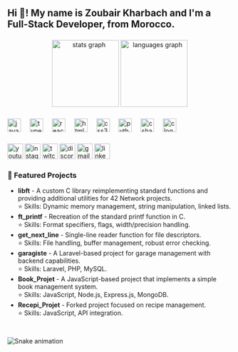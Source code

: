 <h2 align="left">Hi 👋! My name is Zoubair Kharbach and I'm a Full-Stack Developer, from Morocco.</h2>

###

<div align="center">
  <img src="https://github-readme-stats.vercel.app/api?username=kharbachzoubair&hide_title=false&hide_rank=false&show_icons=true&include_all_commits=true&count_private=true&disable_animations=false&theme=dracula&locale=en&hide_border=false" height="150" alt="stats graph"  />
  <img src="https://github-readme-stats.vercel.app/api/top-langs?username=kharbachzoubair&locale=en&hide_title=false&layout=compact&card_width=320&langs_count=5&theme=dracula&hide_border=false" height="150" alt="languages graph"  />
</div>

###

<div align="left">
  <img src="https://cdn.jsdelivr.net/gh/devicons/devicon/icons/javascript/javascript-original.svg" height="30" alt="javascript logo"  />
  <img width="12" />
  <img src="https://cdn.jsdelivr.net/gh/devicons/devicon/icons/typescript/typescript-original.svg" height="30" alt="typescript logo"  />
  <img width="12" />
  <img src="https://cdn.jsdelivr.net/gh/devicons/devicon/icons/react/react-original.svg" height="30" alt="react logo"  />
  <img width="12" />
  <img src="https://cdn.jsdelivr.net/gh/devicons/devicon/icons/html5/html5-original.svg" height="30" alt="html5 logo"  />
  <img width="12" />
  <img src="https://cdn.jsdelivr.net/gh/devicons/devicon/icons/css3/css3-original.svg" height="30" alt="css3 logo"  />
  <img width="12" />
  <img src="https://cdn.jsdelivr.net/gh/devicons/devicon/icons/python/python-original.svg" height="30" alt="python logo"  />
  <img width="12" />
  <img src="https://cdn.jsdelivr.net/gh/devicons/devicon/icons/csharp/csharp-original.svg" height="30" alt="csharp logo"  />
  <img width="12" />
  <img src="https://cdn.jsdelivr.net/gh/devicons/devicon/icons/c/c-original.svg" height="30" alt="c logo"  />
</div>

###

<div align="left">
  <img src="https://img.shields.io/static/v1?message=Youtube&logo=youtube&label=&color=FF0000&logoColor=white&labelColor=&style=for-the-badge" height="35" alt="youtube logo"  />
  <img src="https://img.shields.io/static/v1?message=Instagram&logo=instagram&label=&color=E4405F&logoColor=white&labelColor=&style=for-the-badge" height="35" alt="instagram logo"  />
  <img src="https://img.shields.io/static/v1?message=Twitch&logo=twitch&label=&color=9146FF&logoColor=white&labelColor=&style=for-the-badge" height="35" alt="twitch logo"  />
  <img src="https://img.shields.io/static/v1?message=Discord&logo=discord&label=&color=7289DA&logoColor=white&labelColor=&style=for-the-badge" height="35" alt="discord logo"  />
  <img src="https://img.shields.io/static/v1?message=Gmail&logo=gmail&label=&color=D14836&logoColor=white&labelColor=&style=for-the-badge" height="35" alt="gmail logo"  />
  <img src="https://img.shields.io/static/v1?message=LinkedIn&logo=linkedin&label=&color=0077B5&logoColor=white&labelColor=&style=for-the-badge" height="35" alt="linkedin logo"  />
</div>

###

<h3 align="left">🚀 Featured Projects</h3>
<ul>
  <li><strong>libft</strong> - A custom C library reimplementing standard functions and providing additional utilities for 42 Network projects. <br> ⭐ Skills: Dynamic memory management, string manipulation, linked lists.</li>
  <li><strong>ft_printf</strong> - Recreation of the standard printf function in C. <br> ⭐ Skills: Format specifiers, flags, width/precision handling.</li>
  <li><strong>get_next_line</strong> - Single-line reader function for file descriptors. <br> ⭐ Skills: File handling, buffer management, robust error checking.</li>
  <li><strong>garagiste</strong> - A Laravel-based project for garage management with backend capabilities. <br> ⭐ Skills: Laravel, PHP, MySQL.</li>
  <li><strong>Book_Projet</strong> - A JavaScript-based project that implements a simple book management system. <br> ⭐ Skills: JavaScript, Node.js, Express.js, MongoDB.</li>
  <li><strong>Recepi_Projet</strong> - Forked project focused on recipe management. <br> ⭐ Skills: JavaScript, API integration.</li>
</ul>

###

<br clear="both">

<img src="https://raw.githubusercontent.com/kharbachzoubair/kharbachzoubair/output/snake.svg" alt="Snake animation" />

